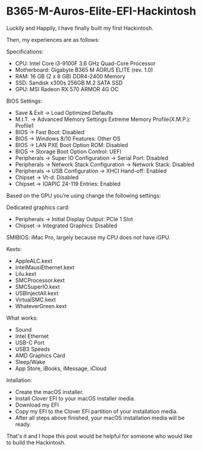 # B365-M-Auros-Elite-EFI-Hackintosh

Luckily and Happily, I have finally built my first Hackintosh.

Then, my experiences are as follows:

Specifications:
- CPU: Intel Core i3-9100F 3.6 GHz Quad-Core Processor
- Motherboard: Gigabyte B365 M AORUS ELITE (rev. 1.0)
- RAM: 16 GB (2 x 8 GB) DDR4-2400 Memory
- SSD: Sandisk x300s 256GB M.2 SATA SSD
- GPU: MSI Radeon RX 570 ARMOR 4G OC

BIOS Settings:
- Save & Exit → Load Optimized Defaults
- M.I.T. → Advanced Memory Settings Extreme Memory Profile(X.M.P.): Profile1
- BIOS → Fast Boot: Disabled
- BIOS → Windows 8/10 Features: Other OS
- BIOS → LAN PXE Boot Option ROM: Disabled
- BIOS → Storage Boot Option Control: UEFI
- Peripherals → Super IO Configuration → Serial Port: Disabled
- Peripherals → Network Stack Configuration → Network Stack: Disabled
- Peripherals → USB Configuration → XHCI Hand-off: Enabled
- Chipset → Vt-d: Disabled
- Chipset → IOAPIC 24-119 Entries: Enabled

Based on the GPU you’re using change the following settings:

Dedicated graphics card:
- Peripherals → Initial Display Output: PCIe 1 Slot
- Chipset → Integrated Graphics: Disabled

SMIBIOS: iMac Pro, largely because my CPU does not have iGPU.

Kexts:
- AppleALC.kext
- IntelMausiEthernet.kext
- Lilu.kext
- SMCProcessor.kext
- SMCSuperIO.kext
- USBInjectAll.kext
- VirtualSMC.kext
- WhateverGreen.kext

What works:
- Sound
- Intel Ethernet
- USB-C Port
- USB3 Speeds
- AMD Graphics Card
- Sleep/Wake
- App Store, iBooks, iMessage, iCloud

Intallation:
- Create the macOS installer.
- Install Clover EFI to your macOS installer media.
- Download my EFI
- Copy my EFI to the Clover EFI partition of your installation media.
- After all steps above finished, your macOS installation media will be ready.

That's it and I hope this post would be helpful for someone who would like to build the Hackintosh.
